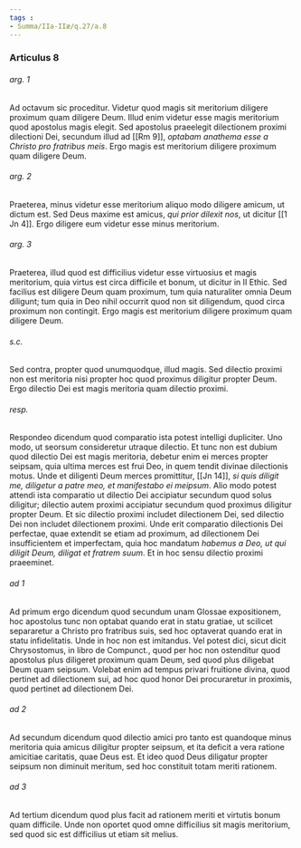 ```yaml
---
tags : 
- Summa/IIa-IIæ/q.27/a.8
---
```


### Articulus 8

###### arg. 1
Ad octavum sic proceditur. Videtur quod magis sit meritorium diligere proximum quam diligere Deum. Illud enim videtur esse magis meritorium quod apostolus magis elegit. Sed apostolus praeelegit dilectionem proximi dilectioni Dei, secundum illud ad [[Rm 9]], *optabam anathema esse a Christo pro fratribus meis*. Ergo magis est meritorium diligere proximum quam diligere Deum.

###### arg. 2
Praeterea, minus videtur esse meritorium aliquo modo diligere amicum, ut dictum est. Sed Deus maxime est amicus, *qui prior dilexit nos*, ut dicitur [[1 Jn 4]]. Ergo diligere eum videtur esse minus meritorium.

###### arg. 3
Praeterea, illud quod est difficilius videtur esse virtuosius et magis meritorium, quia virtus est circa difficile et bonum, ut dicitur in II Ethic. Sed facilius est diligere Deum quam proximum, tum quia naturaliter omnia Deum diligunt; tum quia in Deo nihil occurrit quod non sit diligendum, quod circa proximum non contingit. Ergo magis est meritorium diligere proximum quam diligere Deum.

###### s.c.
Sed contra, propter quod unumquodque, illud magis. Sed dilectio proximi non est meritoria nisi propter hoc quod proximus diligitur propter Deum. Ergo dilectio Dei est magis meritoria quam dilectio proximi.

###### resp.
Respondeo dicendum quod comparatio ista potest intelligi dupliciter. Uno modo, ut seorsum consideretur utraque dilectio. Et tunc non est dubium quod dilectio Dei est magis meritoria, debetur enim ei merces propter seipsam, quia ultima merces est frui Deo, in quem tendit divinae dilectionis motus. Unde et diligenti Deum merces promittitur, [[Jn 14]], *si quis diligit me, diligetur a patre meo, et manifestabo ei meipsum*. Alio modo potest attendi ista comparatio ut dilectio Dei accipiatur secundum quod solus diligitur; dilectio autem proximi accipiatur secundum quod proximus diligitur propter Deum. Et sic dilectio proximi includet dilectionem Dei, sed dilectio Dei non includet dilectionem proximi. Unde erit comparatio dilectionis Dei perfectae, quae extendit se etiam ad proximum, ad dilectionem Dei insufficientem et imperfectam, quia hoc mandatum *habemus a Deo, ut qui diligit Deum, diligat et fratrem suum*. Et in hoc sensu dilectio proximi praeeminet.

###### ad 1
Ad primum ergo dicendum quod secundum unam Glossae expositionem, hoc apostolus tunc non optabat quando erat in statu gratiae, ut scilicet separaretur a Christo pro fratribus suis, sed hoc optaverat quando erat in statu infidelitatis. Unde in hoc non est imitandus. Vel potest dici, sicut dicit Chrysostomus, in libro de Compunct., quod per hoc non ostenditur quod apostolus plus diligeret proximum quam Deum, sed quod plus diligebat Deum quam seipsum. Volebat enim ad tempus privari fruitione divina, quod pertinet ad dilectionem sui, ad hoc quod honor Dei procuraretur in proximis, quod pertinet ad dilectionem Dei.

###### ad 2
Ad secundum dicendum quod dilectio amici pro tanto est quandoque minus meritoria quia amicus diligitur propter seipsum, et ita deficit a vera ratione amicitiae caritatis, quae Deus est. Et ideo quod Deus diligatur propter seipsum non diminuit meritum, sed hoc constituit totam meriti rationem.

###### ad 3
Ad tertium dicendum quod plus facit ad rationem meriti et virtutis bonum quam difficile. Unde non oportet quod omne difficilius sit magis meritorium, sed quod sic est difficilius ut etiam sit melius.

